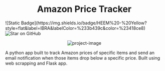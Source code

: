 <h1 align="center" id="title">Amazon Price Tracker</h1> ![Static Badge](https://img.shields.io/badge/HEEM%20-%20Yellow?style=flat&label=IBRA&labelColor=%233b439c&color=%23418ce8)     
<img title="Star on GitHub" src="https://img.shields.io/badge/Stars%20-%20grey?style=flat&logo=GitHub">

<p align="center"><img src="https://socialify.git.ci/iibrahemali/Amazon-PriceTracker/image?description=1&amp;descriptionEditable=&amp;font=Source%20Code%20Pro&amp;name=1&amp;owner=1&amp;pattern=Signal&amp;theme=Dark" alt="project-image"></p>

<p id="description">A python app built to track Amazon prices of specific items and send an email notification when those items drop below a specific price. Built using web scrapping and Flask app.</p>